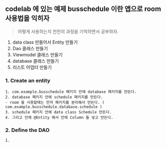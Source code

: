 ## codelab 에 있는 예제 busschedule 이란 앱으로 room 사용법을 익히자
> 어떻게 사용하는지 천천히 과정을 기억하면서 공부하자.
1. data class 만들어서 Entity 만들기
2. Dao 클래스 만들기
3. Viewmodel 클래스 만들기
4. database 클래스 만들기
5. 리스트 어뎁터 만들기


### 1. Create an entity
    1. com.example.busschedule 패키지 안에 database 패키지를 만든다.
    2. database 패키지 안에 schedule 패키지를 만든다.
    - room 을 사용할때는 먼저 패키지를 분리해서 만든다. ( com.example.busschedule.database.schedule )
    3. schedule 패키지 안에 data class Schedule 만든다.
    4. 그리고 안에 @Entity 해서 안에 Column 들 넣고 만든다.
    
### 2. Define the DAO
    1. 
